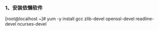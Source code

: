 ### 1、安装依懒软件


[root@localhost ~]# yum -y install gcc zlib-devel openssl-devel readline-devel ncurses-devel

